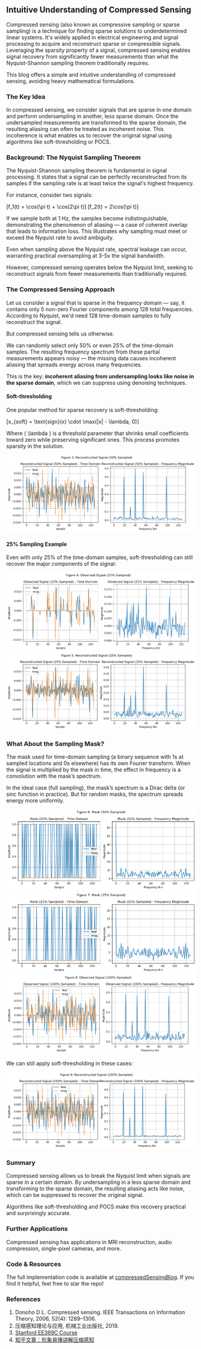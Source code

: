 ## Intuitive Understanding of Compressed Sensing

Compressed sensing (also known as compressive sampling or sparse sampling) is a technique for finding sparse solutions to underdetermined linear systems. It's widely applied in electrical engineering and signal processing to acquire and reconstruct sparse or compressible signals. Leveraging the sparsity property of a signal, compressed sensing enables signal recovery from significantly fewer measurements than what the Nyquist-Shannon sampling theorem traditionally requires.

This blog offers a simple and intuitive understanding of compressed sensing, avoiding heavy mathematical formulations.

### The Key Idea

In compressed sensing, we consider signals that are sparse in one domain and perform undersampling in another, less sparse domain. Once the undersampled measurements are transformed to the sparse domain, the resulting aliasing can often be treated as incoherent noise. This incoherence is what enables us to recover the original signal using algorithms like soft-thresholding or POCS.

### Background: The Nyquist Sampling Theorem

The Nyquist-Shannon sampling theorem is fundamental in signal processing. It states that a signal can be perfectly reconstructed from its samples if the sampling rate is at least twice the signal's highest frequency.

For instance, consider two signals:

\[f_1(t) = \cos(\pi t) + \cos(2\pi t)\]
\[f_2(t) = 2\cos(\pi t)\]

If we sample both at 1 Hz, the samples become indistinguishable, demonstrating the phenomenon of aliasing — a case of coherent overlap that leads to information loss. This illustrates why sampling must meet or exceed the Nyquist rate to avoid ambiguity.

Even when sampling above the Nyquist rate, spectral leakage can occur, warranting practical oversampling at 3-5x the signal bandwidth.

However, compressed sensing operates below the Nyquist limit, seeking to reconstruct signals from fewer measurements than traditionally required.

### The Compressed Sensing Approach

Let us consider a signal that is sparse in the frequency domain — say, it contains only 5 non-zero Fourier components among 128 total frequencies. According to Nyquist, we'd need 128 time-domain samples to fully reconstruct the signal.

But compressed sensing tells us otherwise.

We can randomly select only 50% or even 25% of the time-domain samples. The resulting frequency spectrum from these partial measurements appears noisy — the missing data causes incoherent aliasing that spreads energy across many frequencies.

This is the key: **incoherent aliasing from undersampling looks like noise in the sparse domain**, which we can suppress using denoising techniques.

#### Soft-thresholding

One popular method for sparse recovery is soft-thresholding:

\[x_{soft} = \text{sign}(x) \cdot \max(|x| - \lambda, 0)\]

Where \( \lambda \) is a threshold parameter that shrinks small coefficients toward zero while preserving significant ones. This process promotes sparsity in the solution.

![50% sampling before/after thresholding](image-4.png)

#### 25% Sampling Example

Even with only 25% of the time-domain samples, soft-thresholding can still recover the major components of the signal:

![25% sampled signal](image-5.png)
![Reconstructed signal from 25%](image-6.png)

### What About the Sampling Mask?

The mask used for time-domain sampling (a binary sequence with 1s at sampled locations and 0s elsewhere) has its own Fourier transform. When the signal is multiplied by the mask in time, the effect in frequency is a convolution with the mask’s spectrum.

In the ideal case (full sampling), the mask’s spectrum is a Dirac delta (or sinc function in practice). But for random masks, the spectrum spreads energy more uniformly.

![Mask spectrum comparison](image-7.png)
![Spectral leakage with random mask](image-8.png)
![Effect of masking](image-9.png)

We can still apply soft-thresholding in these cases:

![Final denoised spectrum](image-10.png)

### Summary

Compressed sensing allows us to break the Nyquist limit when signals are sparse in a certain domain. By undersampling in a less sparse domain and transforming to the sparse domain, the resulting aliasing acts like noise, which can be suppressed to recover the original signal.

Algorithms like soft-thresholding and POCS make this recovery practical and surprisingly accurate.

### Further Applications

Compressed sensing has applications in MRI reconstruction, audio compression, single-pixel cameras, and more.

### Code & Resources

The full implementation code is available at [compressedSensingBlog](https://github.com/Hubuguilai/compressedSensingBlog). If you find it helpful, feel free to star the repo!

### References

1. Donoho D L. Compressed sensing. IEEE Transactions on Information Theory, 2006, 52(4): 1289–1306.  
2. 压缩感知理论与应用, 机械工业出版社, 2019.  
3. [Stanford EE369C Course](https://web.stanford.edu/class/ee369c/)  
4. [知乎文章：形象易懂讲解压缩感知](https://zhuanlan.zhihu.com/p/22445302)

